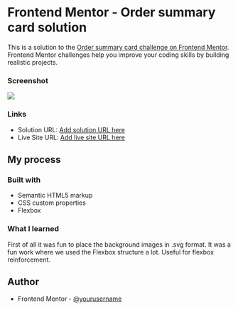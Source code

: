 # Frontend Mentor - Order summary card solution

This is a solution to the [Order summary card challenge on Frontend Mentor](https://www.frontendmentor.io/challenges/order-summary-component-QlPmajDUj). Frontend Mentor challenges help you improve your coding skills by building realistic projects.

### Screenshot

![](./screenshot.jpg)

### Links

- Solution URL: [Add solution URL here](https://github.com/gokhan-guneri/order-summary-component)
- Live Site URL: [Add live site URL here](https://order-summary-component-frontendlive.netlify.app/)

## My process

### Built with

- Semantic HTML5 markup
- CSS custom properties
- Flexbox

### What I learned

First of all it was fun to place the background images in .svg format. It was a fun work where we used the Flexbox structure a lot. Useful for flexbox reinforcement.

## Author

- Frontend Mentor - [@yourusername](https://www.frontendmentor.io/profile/gokhan-gg)
